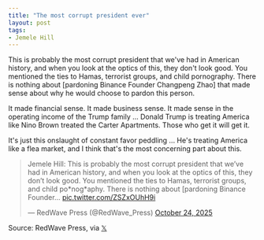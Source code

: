 ```yaml
---
title: "The most corrupt president ever"
layout: post
tags:
- Jemele Hill
---
```


This is probably the most corrupt president that we've had in American history, and when you look at the optics of this, they don't look good. You mentioned the ties to Hamas, terrorist groups, and child pornography. There is nothing about [pardoning Binance Founder Changpeng Zhao] that made sense about why he would choose to pardon this person.

It made financial sense. It made business sense. It made sense in the operating income of the Trump family ... Donald Trump is treating America like Nino Brown treated the Carter Apartments. Those who get it will get it.

It's just this onslaught of constant favor peddling ... He's treating America like a flea market, and I think that's the most concerning part about this.

<blockquote class="twitter-tweet"><p lang="en" dir="ltr">Jemele Hill: This is probably the most corrupt president that we’ve had in American history, and when you look at the optics of this, they don’t look good. You mentioned the ties to Hamas, terrorist groups, and child po*nog*aphy. There is nothing about [pardoning Binance Founder… <a href="https://t.co/ZSZxOUhH9i">pic.twitter.com/ZSZxOUhH9i</a></p>&mdash; RedWave Press (@RedWave_Press) <a href="https://twitter.com/RedWave_Press/status/1981681846602608830?ref_src=twsrc%5Etfw">October 24, 2025</a></blockquote> <script async src="https://platform.twitter.com/widgets.js" charset="utf-8"></script>

Source: RedWave Press, via [𝕏](https://x.com)
